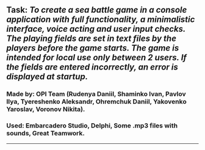 Task: *To create a sea battle game in a console application with full functionality, a minimalistic interface, voice acting and user input checks.<br>
The playing fields are set in text files by the players before the game starts. The game is intended for local use only between 2 users. If the fields are entered incorrectly, an error is displayed at startup.*
---
### Made by: OPI Team (Rudenya Daniil, Shaminko Ivan, Pavlov Ilya, Tyereshenko Aleksandr, Ohremchuk Daniil, Yakovenko Yaroslav, Voronov Nikita).<br>
### Used: Embarcadero Studio, Delphi, Some .mp3 files with sounds, Great Teamwork.
---